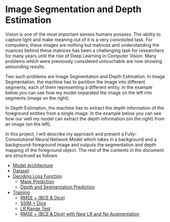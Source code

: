 # Image Segmentation and Depth Estimation

Vision is one of the most important senses humans possess. The ability to capture light and make meaning out of it is a very convoluted task. For computers, these images are nothing but matrices and understanding the nuances behind these matrices has been a challenging task for researchers for many years until the rise of Deep Learning in Computer Vision. Many problems which were previously considered untouchable are now showing astounding results.

Two such problems are Image Segmentation and Depth Estimation. In Image Segmentation, the machine has to partition the image into different segments, each of them representing a different entity. In the example below you can see how my model separated the image on the left into segments (image on the right).
![]()

In Depth Estimation, the machine has to extract the depth information of the foreground entities from a single image. In the example below you can see how our well my model can extract the depth information (on the right) from an image (on the left).
![]()

In this project, I will describe my approach and present a Fully-Convolutional Neural Network Model which takes in a background and a background-foreground image and outputs the segmentation and depth mapping of the foreground object. The rest of the contents in the document are structrued as follows

- [Model Architecture](docs/architecture.md)
- [Dataset](docs/dataset.md)
- [Deciding Loss Function](docs/deciding_loss_function.md)
  - [Mask Prediction](docs/deciding_loss_function.md#mask-prediction)
  - [Depth and Segmentation Prediction](docs/deciding_loss_function.md#depth-and-segmentation-prediction)
- [Training](docs/training.md)
  - [RMSE + (BCE & Dice)](docs/training.md#rmse--bce--dice)
  - [SSIM + Dice](docs/training.md#ssim--dice)
  - [LR Range Test](docs/training.md#lr-range-test)
  - [RMSE + (BCE & Dice) with New LR and No Augmentation](docs/training.md#rmse--bce--dice-with-new-lr-and-no-augmentation)
